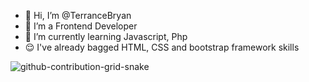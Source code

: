 - 👋 Hi, I’m @TerranceBryan
- 👀 I’m a Frontend Developer 
- 🌱 I’m currently learning Javascript, Php 
- 😌 I've already bagged HTML, CSS and bootstrap framework skills 


![github-contribution-grid-snake](https://user-images.githubusercontent.com/89845641/218791674-c52db856-24d2-429f-8867-170c365730d1.svg)